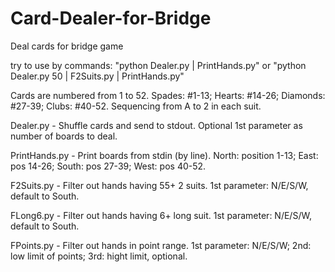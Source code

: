# Card-Dealer-for-Bridge
Deal cards for bridge game

try to use by commands:  "python Dealer.py | PrintHands.py" or "python Dealer.py 50 | F2Suits.py | PrintHands.py"

Cards are numbered from 1 to 52. 
Spades: #1-13; Hearts: #14-26; Diamonds: #27-39; Clubs: #40-52. Sequencing from A to 2 in each suit.

Dealer.py - Shuffle cards and send to stdout. Optional 1st parameter as number of boards to deal.

PrintHands.py - Print boards from stdin (by line). North: position 1-13; East: pos 14-26; South: pos 27-39; West: pos 40-52.

F2Suits.py - Filter out hands having 55+ 2 suits. 1st parameter: N/E/S/W, default to South.

FLong6.py - Filter out hands having 6+ long suit. 1st parameter: N/E/S/W, default to South.

FPoints.py - Filter out hands in point range. 1st parameter: N/E/S/W; 2nd: low limit of points; 3rd: hight limit, optional.
